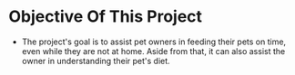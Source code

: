 # Objective Of This Project
* The project's goal is to assist pet owners in feeding their pets on time, even while they are not at home. Aside from that, it can also assist the owner in understanding their pet's diet.
